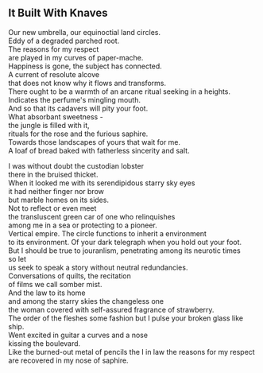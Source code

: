 It Built With Knaves
--------------------
Our new umbrella, our equinoctial land circles.  
Eddy of a degraded parched root.  
The reasons for my respect  
are played in my curves of paper-mache.  
Happiness is gone, the subject has connected.  
A current of resolute alcove  
that does not know why it flows and transforms.  
There ought to be a warmth of an arcane ritual seeking in a heights.  
Indicates the perfume's mingling mouth.  
And so that its cadavers will pity your foot.  
What absorbant sweetness -  
the jungle is filled with it,  
rituals for the rose and the furious saphire.  
Towards those landscapes of yours that wait for me.  
A loaf of bread baked with fatherless sincerity and salt.  
  
I was without doubt the custodian lobster  
there in the bruised thicket.  
When it looked me with its serendipidous starry sky eyes  
it had neither finger nor brow  
but marble homes on its sides.  
Not to reflect or even meet  
the transluscent green car of one who relinquishes  
among me in a sea or protecting to a pioneer.  
Vertical empire. The circle functions to inherit a environment  
to its environment. Of your dark telegraph when you hold out your foot.  
But I should be true to jouranlism, penetrating among its neurotic times  
so let  
us seek to speak a story without neutral redundancies.  
Conversations of quilts, the recitation  
of films we call somber mist.  
And the law to its home  
and among the starry skies the changeless one  
the woman covered with self-assured fragrance of strawberry.  
The order of the fleshes some fashion but I pulse your broken glass like ship.  
Went excited in guitar a curves and a nose  
kissing the boulevard.  
Like the burned-out metal of pencils the I in law the reasons for my respect  
are recovered in my nose of saphire.  
